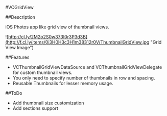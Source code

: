 #VCGridView

##Description

iOS Photos app like grid view of thumbnail views.

![http://cl.ly/2M2o2S0w373I0r3P3d3B](http://f.cl.ly/items/0i3H0H3c3H1m38312r0V/ThumbnailGridView.jpg "Grid View Image")

##Features
* VCThumbnailGridViewDataSource and VCThumbnailGridViewDelegate for custom thumbnail views.
* You only need to specify number of thumbnails in row and spacing.
* Reusable Thumbnails for lesser memory usage.

##ToDo
* Add thumbnail size customization
* Add sections support
